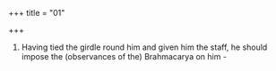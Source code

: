 +++
title = "01"

+++
1. Having tied the girdle round him and given him the staff, he should impose the (observances of the) Brahmacarya on him - 
